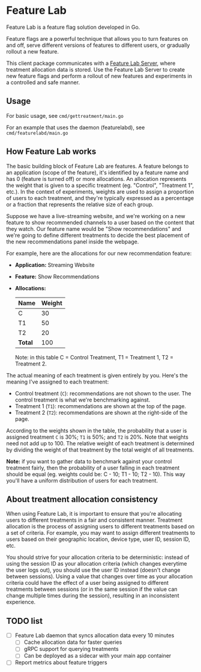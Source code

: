 # Feature Lab

Feature Lab is a feature flag solution developed in Go.

Feature flags are a powerful technique that allows you to turn features on and off, serve different versions of features to different users, or gradually rollout a new feature.

This client package communicates with a [Feature Lab Server](https://github.com/torresjeff/go-feature-lab-server), where treatment allocation data is stored.
Use the Feature Lab Server to create new feature flags and perform a rollout of new features and experiments in a controlled and safe manner.

## Usage
For basic usage, see `cmd/gettreatment/main.go`

For an example that uses the daemon (featurelabd), see `cmd/featurelabd/main.go`

## How Feature Lab works
The basic building block of Feature Lab are features. A feature belongs to an application (scope of the feature), it's identified by a feature name and has 0 (feature is turned off) or more allocations.
An allocation represents the weight that is given to a specific treatment (eg. "Control", "Treatment 1", etc.).
In the context of experiments, weights are used to assign a proportion of users to each treatment, and they're typically expressed as a percentage or a fraction that represents the relative size of each group.

Suppose we have a live-streaming website, and we're working on a new feature to show recommended channels to a user based on the content that they watch.
Our feature name would be "Show recommendations" and we're going to define different treatments to decide the best placement of the new recommendations panel inside the webpage.



For example, here are the allocations for our new recommendation feature:

* **Application:** Streaming Website

* **Feature:** Show Recommendations

* **Allocations:**

  | **Name** | **Weight** |
  |----------|------------|
  | C        | 30         |
  | T1       | 50         |
  | T2       | 20         |
  | **Total**| 100        |

  Note: in this table C = Control Treatment, T1 = Treatment 1, T2 = Treatment 2.

The actual meaning of each treatment is given entirely by you. Here's the meaning I've assigned to each treatment:
* Control treatment (`C`): recommendations are not shown to the user. The control treatment is what we're benchmarking against.
* Treatment 1 (`T1`): recommendations are shown at the top of the page.
* Treatment 2 (`T2`): recommendations are shown at the right-side of the page.

According to the weights shown in the table, the probability that a user is assigned treatment `C` is 30%; `T1` is 50%; and `T2` is 20%.
Note that weights need not add up to 100. The relative weight of each treatment is determined by dividing the weight of that treatment by the total weight of all treatments.

**Note:** if you want to gather data to benchmark against your control treatment fairly, then the probability of a user falling in each treatment should be equal (eg. weights could be: C - 10; T1 - 10; T2 - 10).
This way you'll have a uniform distribution of users for each treatment.

## About treatment allocation consistency
When using Feature Lab, it is important to ensure that you're allocating users to different treatments in a fair and consistent manner.
Treatment allocation is the process of assigning users to different treatments based on a set of criteria.
For example, you may want to assign different treatments to users based on their geographic location, device type, user ID, session ID, etc.

You should strive for your allocation criteria to be deterministic: instead of using the session ID as your allocation criteria
(which changes everytime the user logs out), you should use the user ID instead (doesn't change between sessions).
Using a value that changes over time as your allocation criteria could have the effect of a user being assigned to different treatments between sessions (or in the same session if the value can change multiple times during the session),
resulting in an inconsistent experience.

## TODO list
- [ ] Feature Lab daemon that syncs allocation data every 10 minutes
  - [ ] Cache allocation data for faster queries
  - [ ] gRPC support for querying treatments
  - [ ] Can be deployed as a sidecar with your main app container
- [ ] Report metrics about feature triggers